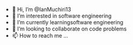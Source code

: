 - 👋 Hi, I’m @IanMuchiri13
- 👀 I’m interested in software engineering
- 🌱 I’m currently learningsoftware engineering
- 💞️ I’m looking to collaborate on code problems
- 📫 How to reach me ...

<!---
IanMuchiri13/IanMuchiri13 is a ✨ special ✨ repository because its `README.md` (this file) appears on your GitHub profile.
You can click the Preview link to take a look at your changes.
--->

